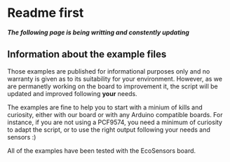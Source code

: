 # Readme first

***The following page is being writting and constently updating***

## Information about the example files

Those examples are published for informational purposes only and no warranty is given as to its suitability for your environment. However, as we are permanetly working on the board to improvement it, the script will be updated and improved following **your** needs.

The examples are fine to help you to start with a minium of kills and curiosity, either with our board or with any Arduino compatible boards. For instance, if you are not using a PCF9574, you need a minimum of curiosity to adapt the script, or to use the right output following your needs and sensors :)

All of the examples have been tested with the EcoSensors board.